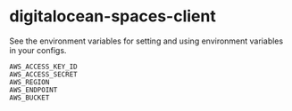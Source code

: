# digitalocean-spaces-client

See the environment variables for setting and using environment variables in your configs.

```
AWS_ACCESS_KEY_ID
AWS_ACCESS_SECRET
AWS_REGION
AWS_ENDPOINT
AWS_BUCKET
```
